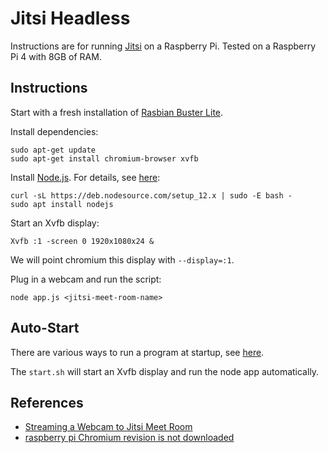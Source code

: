 # Jitsi Headless

Instructions are for running [Jitsi](https://jitsi.org/) on a Raspberry Pi. Tested on a Raspberry Pi 4 with 8GB of RAM.


## Instructions
Start with a fresh installation of [Rasbian Buster Lite](https://www.raspberrypi.org/downloads/raspbian/).

Install dependencies:
```
sudo apt-get update
sudo apt-get install chromium-browser xvfb
```

Install [Node.js](https://nodejs.org/en/). For details, see [here](https://github.com/nodesource/distributions):
```
curl -sL https://deb.nodesource.com/setup_12.x | sudo -E bash -
sudo apt install nodejs
```

Start an Xvfb display:
```
Xvfb :1 -screen 0 1920x1080x24 &
```

We will point chromium this display with `--display=:1`.


Plug in a webcam and run the script:
```
node app.js <jitsi-meet-room-name>
```


## Auto-Start
There are various ways to run a program at startup, see [here](https://www.dexterindustries.com/howto/run-a-program-on-your-raspberry-pi-at-startup/).

The `start.sh` will start an Xvfb display and run the node app automatically. 


## References
* [Streaming a Webcam to Jitsi Meet Room](https://code.saghul.net/tag/headless/)
* [raspberry pi Chromium revision is not downloaded](https://github.com/puppeteer/puppeteer/issues/550#issuecomment-551991273)
